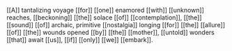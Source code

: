 [[A]] tantalizing voyage [[for]] [[one]] enamored [[with]] [[unknown]] reaches, [[beckoning]] [[the]] solace [[of]] [[contemplation]], [[the]] [[sound]] [[of]] archaic, primitive [[nostalgia]] longing [[for]] [[the]] [[allure]] [[of]] [[the]] wounds opened [[by]] [[the]] [[mother]], [[untold]] wonders [[that]] await [[us]], [[if]] [[only]] [[we]] [[embark]].